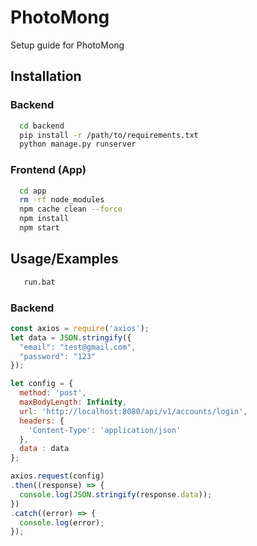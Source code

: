 
# PhotoMong

Setup guide for PhotoMong


## Installation

### Backend


```bash
  cd backend
  pip install -r /path/to/requirements.txt
  python manage.py runserver
```

### Frontend (App)

```bash
  cd app
  rm -rf node_modules
  npm cache clean --force
  npm install
  npm start
```


## Usage/Examples

```bash
   run.bat
```

### Backend

```javascript
const axios = require('axios');
let data = JSON.stringify({
  "email": "test@gmail.com",
  "password": "123"
});

let config = {
  method: 'post',
  maxBodyLength: Infinity,
  url: 'http://localhost:8080/api/v1/accounts/login',
  headers: { 
    'Content-Type': 'application/json'
  },
  data : data
};

axios.request(config)
.then((response) => {
  console.log(JSON.stringify(response.data));
})
.catch((error) => {
  console.log(error);
});

```



